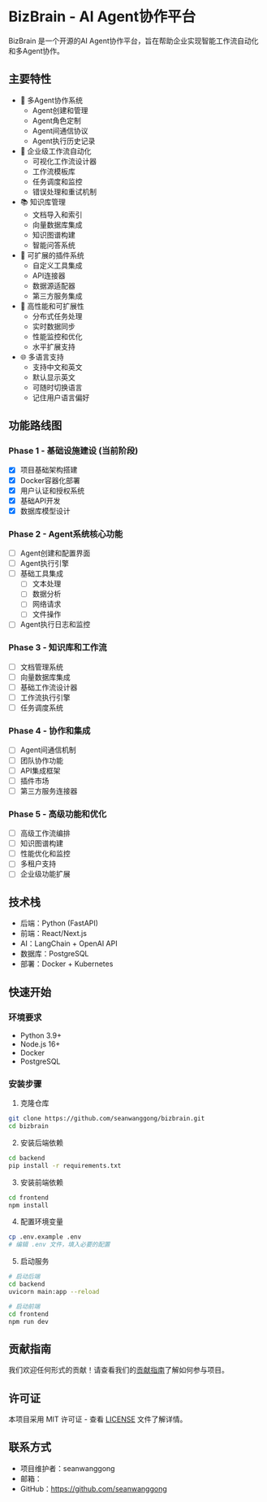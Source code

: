 # BizBrain - AI Agent协作平台

BizBrain 是一个开源的AI Agent协作平台，旨在帮助企业实现智能工作流自动化和多Agent协作。

## 主要特性

- 🤖 多Agent协作系统
  - Agent创建和管理
  - Agent角色定制
  - Agent间通信协议
  - Agent执行历史记录
- 🔄 企业级工作流自动化
  - 可视化工作流设计器
  - 工作流模板库
  - 任务调度和监控
  - 错误处理和重试机制
- 📚 知识库管理
  - 文档导入和索引
  - 向量数据库集成
  - 知识图谱构建
  - 智能问答系统
- 🔌 可扩展的插件系统
  - 自定义工具集成
  - API连接器
  - 数据源适配器
  - 第三方服务集成
- 🚀 高性能和可扩展性
  - 分布式任务处理
  - 实时数据同步
  - 性能监控和优化
  - 水平扩展支持
- 🌐 多语言支持
  - 支持中文和英文
  - 默认显示英文
  - 可随时切换语言
  - 记住用户语言偏好

## 功能路线图

### Phase 1 - 基础设施建设 (当前阶段)
- [x] 项目基础架构搭建
- [x] Docker容器化部署
- [x] 用户认证和授权系统
- [x] 基础API开发
- [x] 数据库模型设计

### Phase 2 - Agent系统核心功能
- [ ] Agent创建和配置界面
- [ ] Agent执行引擎
- [ ] 基础工具集成
  - [ ] 文本处理
  - [ ] 数据分析
  - [ ] 网络请求
  - [ ] 文件操作
- [ ] Agent执行日志和监控

### Phase 3 - 知识库和工作流
- [ ] 文档管理系统
- [ ] 向量数据库集成
- [ ] 基础工作流设计器
- [ ] 工作流执行引擎
- [ ] 任务调度系统

### Phase 4 - 协作和集成
- [ ] Agent间通信机制
- [ ] 团队协作功能
- [ ] API集成框架
- [ ] 插件市场
- [ ] 第三方服务连接器

### Phase 5 - 高级功能和优化
- [ ] 高级工作流编排
- [ ] 知识图谱构建
- [ ] 性能优化和监控
- [ ] 多租户支持
- [ ] 企业级功能扩展

## 技术栈

- 后端：Python (FastAPI)
- 前端：React/Next.js
- AI：LangChain + OpenAI API
- 数据库：PostgreSQL
- 部署：Docker + Kubernetes

## 快速开始

### 环境要求

- Python 3.9+
- Node.js 16+
- Docker
- PostgreSQL

### 安装步骤

1. 克隆仓库
```bash
git clone https://github.com/seanwanggong/bizbrain.git
cd bizbrain
```

2. 安装后端依赖
```bash
cd backend
pip install -r requirements.txt
```

3. 安装前端依赖
```bash
cd frontend
npm install
```

4. 配置环境变量
```bash
cp .env.example .env
# 编辑 .env 文件，填入必要的配置
```

5. 启动服务
```bash
# 启动后端
cd backend
uvicorn main:app --reload

# 启动前端
cd frontend
npm run dev
```

## 贡献指南

我们欢迎任何形式的贡献！请查看我们的[贡献指南](CONTRIBUTING.md)了解如何参与项目。

## 许可证

本项目采用 MIT 许可证 - 查看 [LICENSE](LICENSE) 文件了解详情。

## 联系方式

- 项目维护者：seanwanggong
- 邮箱：
- GitHub：https://github.com/seanwanggong